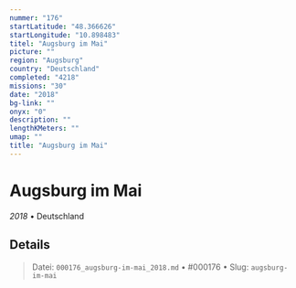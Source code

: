 ```yaml
---
nummer: "176"
startLatitude: "48.366626"
startLongitude: "10.898483"
titel: "Augsburg im Mai"
picture: ""
region: "Augsburg"
country: "Deutschland"
completed: "4218"
missions: "30"
date: "2018"
bg-link: ""
onyx: "0"
description: ""
lengthKMeters: ""
umap: ""
title: "Augsburg im Mai"
---
```

# Augsburg im Mai

*2018* • Deutschland



## Details








> Datei: `000176_augsburg-im-mai_2018.md` • #000176 • Slug: `augsburg-im-mai`
